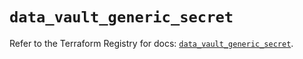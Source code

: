 # `data_vault_generic_secret`

Refer to the Terraform Registry for docs: [`data_vault_generic_secret`](https://registry.terraform.io/providers/hashicorp/vault/4.1.0/docs/data-sources/generic_secret).
